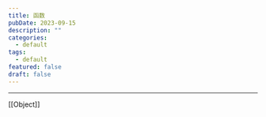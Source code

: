 ```yaml
---
title: 函数
pubDate: 2023-09-15
description: ""
categories:
  - default
tags:
  - default
featured: false
draft: false
---
```



---

[[Object]]
